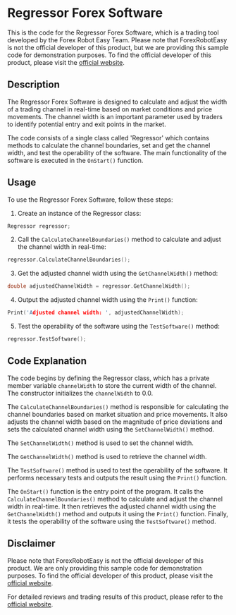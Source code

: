 # Regressor Forex Software

This is the code for the Regressor Forex Software, which is a trading tool developed by the Forex Robot Easy Team. Please note that ForexRobotEasy is not the official developer of this product, but we are providing this sample code for demonstration purposes. To find the official developer of this product, please visit the [official website](https://forexroboteasy.com/forex-robot-review/regressor-forex-software-review-dynamic-channel-adjustments/).

## Description

The Regressor Forex Software is designed to calculate and adjust the width of a trading channel in real-time based on market conditions and price movements. The channel width is an important parameter used by traders to identify potential entry and exit points in the market.

The code consists of a single class called 'Regressor' which contains methods to calculate the channel boundaries, set and get the channel width, and test the operability of the software. The main functionality of the software is executed in the `OnStart()` function.

## Usage

To use the Regressor Forex Software, follow these steps:

1. Create an instance of the Regressor class:

```cpp
Regressor regressor;
```

2. Call the `CalculateChannelBoundaries()` method to calculate and adjust the channel width in real-time:

```cpp
regressor.CalculateChannelBoundaries();
```

3. Get the adjusted channel width using the `GetChannelWidth()` method:

```cpp
double adjustedChannelWidth = regressor.GetChannelWidth();
```

4. Output the adjusted channel width using the `Print()` function:

```cpp
Print('Adjusted channel width: ', adjustedChannelWidth);
```

5. Test the operability of the software using the `TestSoftware()` method:

```cpp
regressor.TestSoftware();
```

## Code Explanation

The code begins by defining the Regressor class, which has a private member variable `channelWidth` to store the current width of the channel. The constructor initializes the `channelWidth` to 0.0.

The `CalculateChannelBoundaries()` method is responsible for calculating the channel boundaries based on market situation and price movements. It also adjusts the channel width based on the magnitude of price deviations and sets the calculated channel width using the `SetChannelWidth()` method.

The `SetChannelWidth()` method is used to set the channel width.

The `GetChannelWidth()` method is used to retrieve the channel width.

The `TestSoftware()` method is used to test the operability of the software. It performs necessary tests and outputs the result using the `Print()` function.

The `OnStart()` function is the entry point of the program. It calls the `CalculateChannelBoundaries()` method to calculate and adjust the channel width in real-time. It then retrieves the adjusted channel width using the `GetChannelWidth()` method and outputs it using the `Print()` function. Finally, it tests the operability of the software using the `TestSoftware()` method.

## Disclaimer

Please note that ForexRobotEasy is not the official developer of this product. We are only providing this sample code for demonstration purposes. To find the official developer of this product, please visit the [official website](https://forexroboteasy.com/forex-robot-review/regressor-forex-software-review-dynamic-channel-adjustments/).

For detailed reviews and trading results of this product, please refer to the [official website](https://forexroboteasy.com/forex-robot-review/regressor-forex-software-review-dynamic-channel-adjustments/).
